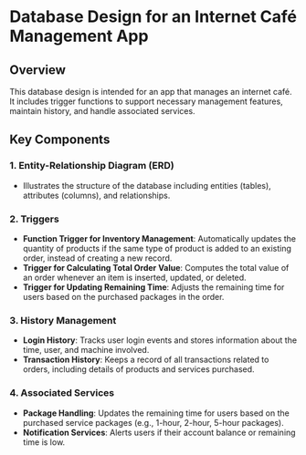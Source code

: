 # Database Design for an Internet Café Management App

## Overview
This database design is intended for an app that manages an internet café. It includes trigger functions to support necessary management features, maintain history, and handle associated services.

## Key Components

### 1. **Entity-Relationship Diagram (ERD)**
   - Illustrates the structure of the database including entities (tables), attributes (columns), and relationships.

### 2. **Triggers**
   - **Function Trigger for Inventory Management**: Automatically updates the quantity of products if the same type of product is added to an existing order, instead of creating a new record.
   - **Trigger for Calculating Total Order Value**: Computes the total value of an order whenever an item is inserted, updated, or deleted.
   - **Trigger for Updating Remaining Time**: Adjusts the remaining time for users based on the purchased packages in the order.

### 3. **History Management**
   - **Login History**: Tracks user login events and stores information about the time, user, and machine involved.
   - **Transaction History**: Keeps a record of all transactions related to orders, including details of products and services purchased.

### 4. **Associated Services**
   - **Package Handling**: Updates the remaining time for users based on the purchased service packages (e.g., 1-hour, 2-hour, 5-hour packages).
   - **Notification Services**: Alerts users if their account balance or remaining time is low.



